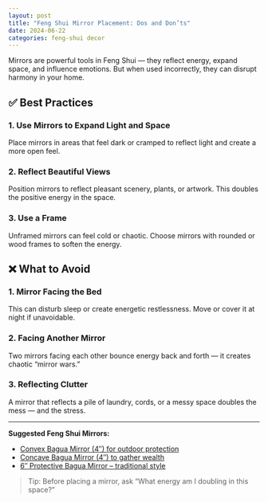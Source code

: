 ```yaml
---
layout: post
title: "Feng Shui Mirror Placement: Dos and Don’ts"
date: 2024-06-22
categories: feng-shui decor
---
```


Mirrors are powerful tools in Feng Shui — they reflect energy, expand space, and influence emotions. But when used incorrectly, they can disrupt harmony in your home.

## ✅ Best Practices

### 1. Use Mirrors to Expand Light and Space
Place mirrors in areas that feel dark or cramped to reflect light and create a more open feel.

### 2. Reflect Beautiful Views
Position mirrors to reflect pleasant scenery, plants, or artwork. This doubles the positive energy in the space.

### 3. Use a Frame
Unframed mirrors can feel cold or chaotic. Choose mirrors with rounded or wood frames to soften the energy.

## ❌ What to Avoid

### 1. Mirror Facing the Bed
This can disturb sleep or create energetic restlessness. Move or cover it at night if unavoidable.

### 2. Facing Another Mirror
Two mirrors facing each other bounce energy back and forth — it creates chaotic “mirror wars.”

### 3. Reflecting Clutter
A mirror that reflects a pile of laundry, cords, or a messy space doubles the mess — and the stress.

---

**Suggested Feng Shui Mirrors:**
- [Convex Bagua Mirror (4″) for outdoor protection](https://www.amazon.com/dp/B0725TCX4V?tag=zenhomeflow-20)
- [Concave Bagua Mirror (4″) to gather wealth](https://www.amazon.com/dp/B075LRMTG7?tag=zenhomeflow-20)
- [6″ Protective Bagua Mirror – traditional style](https://www.amazon.com/dp/B07K2GXWM7?tag=zenhomeflow-20)

> Tip: Before placing a mirror, ask “What energy am I doubling in this space?”
